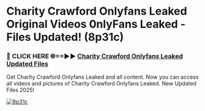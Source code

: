 # Charity Crawford Onlyfans Leaked Original Videos 0nlyFans Leaked - Files Updated! (8p31c)

<h3>🔴 CLICK HERE 🌐==►► <a href="https://tinyurl.com/3hn5wdd3" rel="nofollow">Charity Crawford Onlyfans Leaked Updated Files</a></h3>

Get Charity Crawford Onlyfans Leaked and all content. Now you can access all videos and pictures of Charity Crawford Onlyfans Leaked. New Updated Files 2025!

[![8p31c](https://i.imgur.com/4HnBqBT.gif)](https://tinyurl.com/3hn5wdd3)
